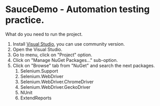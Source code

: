 # SauceDemo - Automation testing practice.

What do you need to run the project.
1. Install <a href="https://visualstudio.microsoft.com/downloads/">Visual Studio</a>, you can use community version.
2. Open the Visual Studio.
3. Go to menu, click on "Project" option.
4. Click on "Manage NuGet Packages..." sub-option.
5. Click on "Browse" tab from "NuGet" and search the next packages.
    1. Selenium.Support
    2. Selenium.WebDriver
    3. Selenium.WebDriver.ChromeDriver
    4. Selenium.WebDriver.GeckoDriver
    5. NUnit
    6. ExtendReports
 
